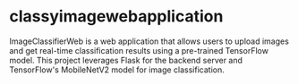 # classyimagewebapplication
ImageClassifierWeb is a web application that allows users to upload images and get real-time classification results using a pre-trained TensorFlow model. This project leverages Flask for the backend server and TensorFlow's MobileNetV2 model for image classification. 
